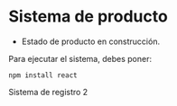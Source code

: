 <h1> Sistema de producto</h1>

- Estado de producto en construcción.
  
Para ejecutar el sistema, debes poner:

 ` npm install react `

Sistema de registro 2
